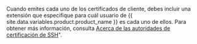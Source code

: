 Cuando emites cada uno de los certificados de cliente, debes incluir una extensión que especifique para cuál usuario de {{ site.data.variables.product.product_name }} es cada uno de ellos. Para obtener más información, consulta [Acerca de las autoridades de certificación de SSH](/articles/about-ssh-certificate-authorities)".
